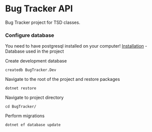 # Bug Tracker API

Bug Tracker project for TSD classes.

### Configure database

You need to have postgresql installed on your computer!
[Installation](https://www.postgresql.org/docs/9.3/static/tutorial-install.html) - Database used in the project

Create development database

```
createdb BugTracker.Dev
```

Navigate to the root of the project and restore packages

```
dotnet restore
```

Navigate to project directory

```
cd BugTracker/
```

Perform migrations

```
dotnet ef database update
```
